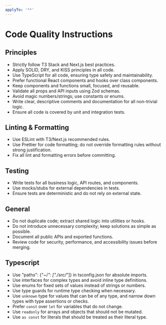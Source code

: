 ```yaml
---
applyTo: '**'
---
```

# Code Quality Instructions

## Principles
- Strictly follow T3 Stack and Next.js best practices.
- Apply SOLID, DRY, and KISS principles in all code.
- Use TypeScript for all code, ensuring type safety and maintainability.
- Prefer functional React components and hooks over class components.
- Keep components and functions small, focused, and reusable.
- Validate all props and API inputs using Zod schemas.
- Avoid magic numbers/strings; use constants or enums.
- Write clear, descriptive comments and documentation for all non-trivial logic.
- Ensure all code is covered by unit and integration tests.

## Linting & Formatting
- Use ESLint with T3/Next.js recommended rules.
- Use Prettier for code formatting; do not override formatting rules without strong justification.
- Fix all lint and formatting errors before committing.

## Testing
- Write tests for all business logic, API routes, and components.
- Use mocks/stubs for external dependencies in tests.
- Ensure tests are deterministic and do not rely on external state.

## General
- Do not duplicate code; extract shared logic into utilities or hooks.
- Do not introduce unnecessary complexity; keep solutions as simple as possible.
- Document all public APIs and exported functions.
- Review code for security, performance, and accessibility issues before merging.

## Typescript
- Use "paths": {"~/*": ["./src/*"]} in tsconfig.json for absolute imports.
- Use interfaces for complex types and avoid inline type definitions.
- Use enums for fixed sets of values instead of strings or numbers.
- Use type guards for runtime type checking when necessary.
- Use `unknown` type for values that can be of any type, and narrow down types with type assertions or checks.
- Prefer `const` over `let` for variables that do not change.
- Use `readonly` for arrays and objects that should not be mutated.
- Use `as const` for literals that should be treated as their literal type.
